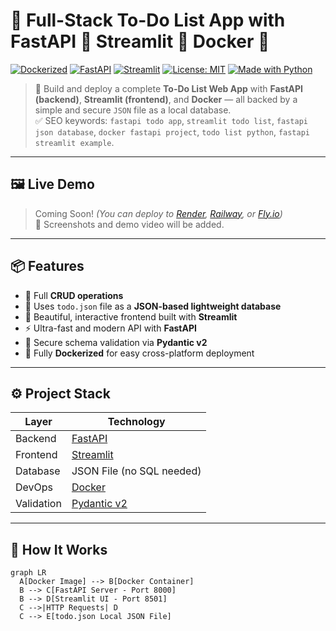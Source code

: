 # 📝 Full-Stack To-Do List App with FastAPI 🚀 Streamlit 🎨 Docker 🐳

[![Dockerized](https://img.shields.io/badge/Dockerized-Yes-blue?logo=docker)](https://hub.docker.com/)
[![FastAPI](https://img.shields.io/badge/Backend-FastAPI-009688?logo=fastapi)](https://fastapi.tiangolo.com/)
[![Streamlit](https://img.shields.io/badge/Frontend-Streamlit-ff4b4b?logo=streamlit)](https://streamlit.io/)
[![License: MIT](https://img.shields.io/badge/License-MIT-yellow.svg)](LICENSE)
[![Made with Python](https://img.shields.io/badge/Made%20with-Python-blue?logo=python)](https://python.org/)

> 🚀 Build and deploy a complete **To-Do List Web App** with **FastAPI (backend)**, **Streamlit (frontend)**, and **Docker** — all backed by a simple and secure `JSON` file as a local database.  
> ✅ SEO keywords: `fastapi todo app`, `streamlit todo list`, `fastapi json database`, `docker fastapi project`, `todo list python`, `fastapi streamlit example`.

---

## 🖼️ Live Demo

> Coming Soon! *(You can deploy to [Render](https://render.com/), [Railway](https://railway.app/), or [Fly.io](https://fly.io/))*  
📸 Screenshots and demo video will be added.

---

## 📦 Features

- 🔄 Full **CRUD operations**
- 💾 Uses `todo.json` file as a **JSON-based lightweight database**
- 🎨 Beautiful, interactive frontend built with **Streamlit**
- ⚡ Ultra-fast and modern API with **FastAPI**
- 🔐 Secure schema validation via **Pydantic v2**
- 🐳 Fully **Dockerized** for easy cross-platform deployment

---

## ⚙️ Project Stack

| Layer      | Technology |
|------------|------------|
| Backend    | [FastAPI](https://fastapi.tiangolo.com/) |
| Frontend   | [Streamlit](https://streamlit.io/) |
| Database   | JSON File (no SQL needed) |
| DevOps     | [Docker](https://www.docker.com/) |
| Validation | [Pydantic v2](https://docs.pydantic.dev/) |

---

## 🧠 How It Works

```mermaid
graph LR
  A[Docker Image] --> B[Docker Container]
  B --> C[FastAPI Server - Port 8000]
  B --> D[Streamlit UI - Port 8501]
  C -->|HTTP Requests| D
  C --> E[todo.json Local JSON File]



